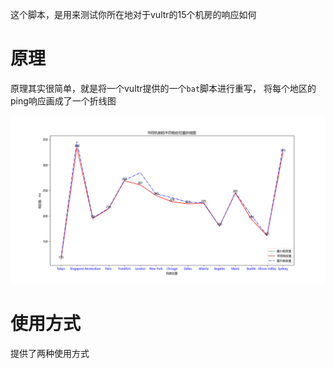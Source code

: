 这个脚本，是用来测试你所在地对于vultr的15个机房的响应如何

# 原理
原理其实很简单，就是将一个vultr提供的一个`bat`脚本进行重写，
将每个地区的ping响应画成了一个折线图

![](result.png)

# 使用方式
提供了两种使用方式